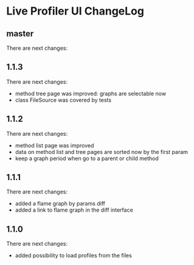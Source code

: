 # Live Profiler UI ChangeLog

## master

There are next changes:

## 1.1.3

There are next changes:

- method tree page was improved: graphs are selectable now
- class FileSource was covered by tests 

## 1.1.2

There are next changes:

- method list page was improved
- data on method list and tree pages are sorted now by the first param
- keep a graph period when go to a parent or child method

## 1.1.1

There are next changes:

- added a flame graph by params diff
- added a link to flame graph in the diff interface

## 1.1.0

There are next changes:

- added possibility to load profiles from the files
